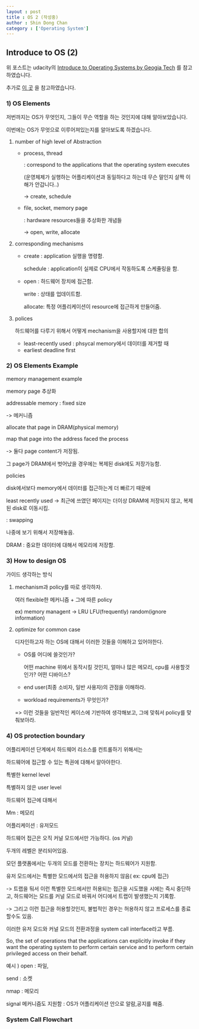 ```yaml
---
layout : post
title : OS 2 (작성중)
author : Shin Dong Chan
category : ['Operating System']
---
```

## Introduce to OS (2)

위 포스트는 udacity의 [Introduce to Operating Systems by Geogia Tech](https://www.udacity.com/course/introduction-to-operating-systems--ud923) 를 참고하였습니다.

추가로 [이 곳](https://medium.com/pocs/%EB%A6%AC%EB%88%85%EC%8A%A4-%EC%BB%A4%EB%84%90-%EC%9A%B4%EC%98%81%EC%B2%B4%EC%A0%9C-%EA%B0%95%EC%9D%98%EB%85%B8%ED%8A%B8-1-d36d6c961566) 을 참고하였습니다.



### 1) OS Elements

저번까지는 OS가 무엇인지, 그들이 무슨 역할을 하는 것인지에 대해 알아보았습니다.

이번에는 OS가 무엇으로 이루어져있는지를 알아보도록 하겠습니다.

1. number of high level of Abstraction

   - process, thread

     : correspond to the applications that the operating system executes

     (운영체제가 실행하는 어플리케이션과 동일하다고 하는데 무슨 말인지 살짝 이해가 안갑니다..)

     -> create, schedule

   - file, socket, memory page

     : hardware resources들을 추상화한 개념들

     -> open, write, allocate

2. corresponding mechanisms

   - create : application 실행을 명령함.

     schedule : application이 실제로 CPU에서 작동하도록 스케쥴링을 함.

   - open : 하드웨어 장치에 접근함.

     write : 상태를 업데이트함.

     allocate: 특정 어플리케이션이 resource에 접근하게 만들어줌.

3. polices

   하드웨어를 다루기 위해서 어떻게 mechanism을 사용할지에 대한 합의

   - least-recently used : phsycal memory에서 데이터를 제거할 때
   - earliest deadline first



### 2) OS Elements Example

memory management example



memory page 추상화

addressable memory : fixed size

-> 메커니즘 

allocate that page in DRAM(physical memory)

map that page into the address faced the process

-> 둘다 page content가 저장됨.

그 page가 DRAM에서 벗어났을 경우에는 복제된 disk에도 저장가능함.

policies 

disk에서보다 memory에서 데이터를 접근하는게 더 빠르기 때문에

least recently used -> 최근에 쓰였던 페이지는 더이상 DRAM에 저장되지 않고, 복제된 disk로 이동시킴.

: swapping 

나중에 보기 위해서 저장해놓음.

DRAM : 중요한 데이터에 대해서 메모리에 저장함.



### 3) How to design OS

가이드 생각하는 방식

1. mechanism과 policy를 따로 생각하자.

   여러 flexible한 메커니즘 + 그에 따른 policy

   ex) memory managent -> LRU LFU(frequently) random(ignore information)

2. optimize for common case

   디자인하고자 하는 OS에 대해서 이러한 것들을 이해하고 있어야한다.

   - OS를 어디에 쓸것인가?

     어떤 machine 위에서 동작시킬 것인지, 얼마나 많은 메모리, cpu를 사용할것인가? 어떤 디바이스?

   - end user(최종 소비자, 일반 사용자)의 관점을 이해하라.

   - workload requirements가 무엇인가?

   => 이런 것들을 일반적인 케이스에 기반하여 생각해보고, 그에 맞춰서 policy를 맞춰보아라.



### 4) OS protection boundary

어플리케이션 단계에서 하드웨어 리소스를 컨트롤하기 위해서는

하드웨어에 접근할 수 있는 특권에 대해서 알아야한다.



특별한 kernel level

특별하지 않은 user level

하드웨어 접근에 대해서

Mm : 메모리 

어플리케이션 : 유저모드

하드웨어 접근은 오직 커널 모드에서만 가능하다. (os 커널)

두개의 레벨은 분리되어있음. 

모던 플랫폼에서는 두개의 모드를 전환하는 장치는 하드웨어가 지원함.

유저 모드에서는 특별한 모드에서의 접근을 허용하지 않음( ex: cpu에 접근)

-> 트랩을 둬서 이런 특별한 모드에서만 허용되는 접근을 시도했을 시에는 즉시 중단하고, 하드웨어는 모드를 커널 모드로 바꿔서 어디에서 트랩이 발생했는지 기록함.

-> 그리고 이런 접근을 허용할것인지, 불법적인 경우는 허용하지 않고 프로세스를 종료할수도 있음.

이러한 유저 모드와 커널 모드의 전환과정을 system call interface라고 부름.

So, the set of operations that the applications can explicitly invoke if they want the operating system to perform certain service and to perform certain privileged access on their behalf.

예시 ) open : 파일,

send : 소켓

nmap : 메모리

signal 메커니즘도 지원함 : OS가 어플리케이션 안으로 알람,공지를 해줌.



### System Call Flowchart


